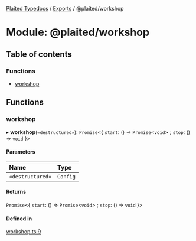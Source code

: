 [Plaited Typedocs](../README.md) / [Exports](../modules.md) / @plaited/workshop

# Module: @plaited/workshop

## Table of contents

### Functions

- [workshop](plaited_workshop.md#workshop)

## Functions

### workshop

▸ **workshop**(`«destructured»`): `Promise`<{ `start`: () => `Promise`<`void`\> ; `stop`: () => `void`  }\>

#### Parameters

| Name | Type |
| :------ | :------ |
| `«destructured»` | `Config` |

#### Returns

`Promise`<{ `start`: () => `Promise`<`void`\> ; `stop`: () => `void`  }\>

#### Defined in

[workshop.ts:9](https://github.com/plaited/plaited/blob/4b11810/libs/workshop/src/workshop.ts#L9)
